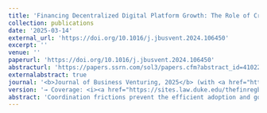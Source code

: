 ```yaml
---
title: 'Financing Decentralized Digital Platform Growth: The Role of Crypto Funds in Blockchain-based Startups'
collection: publications
date: '2025-03-14'
external_url: 'https://doi.org/10.1016/j.jbusvent.2024.106450'
excerpt: ''
venue: ''
paperurl: 'https://doi.org/10.1016/j.jbusvent.2024.106450'
abstracturl: 'https://papers.ssrn.com/sol3/papers.cfm?abstract_id=4102295'
externalabstract: true
journal: '<b>Journal of Business Venturing, 2025</b> (with <a href="https://scholar.google.com/citations?user=rH8ShgoAAAAJ&hl=en&oi=ao">D. Cumming</a>, <a href="https://www.bwl.uni-hamburg.de/finance/team/drobetz.html">W. Drobetz</a>, N. Schermann)'
version: '→ Coverage: <i><a href="https://sites.law.duke.edu/thefinregblog/2022/05/31/decentralized-finance-crypto-funds-and-value-creation-in-tokenized-firms/">Duke Law School FinReg Blog</a></i>, <i><a href="https://clsbluesky.law.columbia.edu/2022/05/31/decentralized-finance-crypto-funds-and-value-creation-in-tokenized-firms/">Columbia Law School BlueSky Blog</a></i>'
abstract: 'Coordination frictions prevent the efficient adoption and governance of blockchain-based platforms. Crypto funds (CFs) create value by smoothing frictions on decentralized digital platforms (DDPs). CF-backed DDPs obtain higher valuations in the primary token market, outperform their peers after issuing tokens, and benefit from token price appreciation around CF investment disclosure in the secondary market. Primary transaction data from the Ethereum ledger shows that the valuations of DDPs with meager adoption and a higher centralization of token ownership benefit more from CF backing. The positive valuation and performance effects for CF-backed DDPs are more pronounced for CFs that are more central in investor networks.'
---
```

